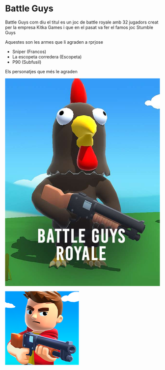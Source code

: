 # Battle Guys
Battle Guys com diu el titul es un joc de battle royale amb 32 jugadors creat per la empresa Kitka Games i que en el pasat va fer el famos joc Stumble Guys


Aquestes son les armes que li agraden a rprjose
- Sniper (Francos)
- La escopeta corredera (Escopeta)
- P90 (Subfusil)


Els personatjes que més le agraden 

![](Imatges/skinbg.jpeg)



![imatge](Imatges/battleguys.jpeg)



